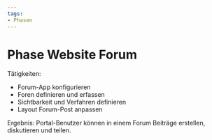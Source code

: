 ```yaml
---
tags:
- Phasen
---
```

# Phase Website Forum

Tätigkeiten:

* Forum-App konfigurieren
* Foren definieren und erfassen
* Sichtbarkeit und Verfahren definieren
* Layout Forum-Post anpassen

Ergebnis: Portal-Benutzer können in einem Forum Beiträge erstellen, diskutieren und teilen.

